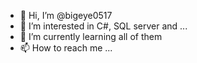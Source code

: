 - 👋 Hi, I’m @bigeye0517
- 👀 I’m interested in C#, SQL server and ...
- 🌱 I’m currently learning all of them
- 📫 How to reach me ...

<!---
bigeye0517/bigeye0517 is a ✨ special ✨ repository because its `README.md` (this file) appears on your GitHub profile.
You can click the Preview link to take a look at your changes.
--->
